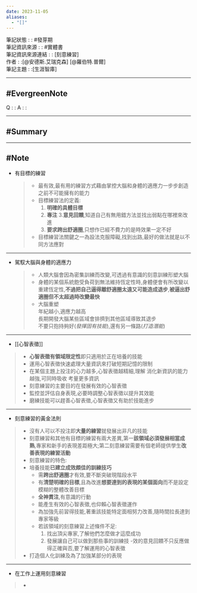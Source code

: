 ```yaml
---
date: 2023-11-05
aliases:
  - "[]"
---
```

筆記狀態 : : #發芽期 <br>
筆記資訊來源 : : #實體書 <br>
筆記資訊來源連結 : : [刻意練習]<br>
作者 : :[@安德斯.艾瑞克森] [@羅伯特.普爾]<br>
筆記主題 : :[生涯智庫]<br>

---
#EvergreenNote
---
Q : :
A : :

---
#Summary
---






---
#Note 
---
- 有目標的練習  
	>-  最有效,最有用的練習方式藉由掌控大腦和身體的適應力一步步創造之前不可能擁有的能力 
	>- 目標練習法的定義:
	>	1. **明確的具體目標**
	>	2. **專注** 
	>	3.**意見回饋**,知道自己有無用錯方法並找出弱點在哪裡來改進
	>	4. **要求跨出舒適圈**,只想作已經不費力的是時效果一定不好
	>-  目標練習法關鍵之一為設法克服障礙,找到出路,最好的做法就是以不同方法應對 
---

- 駕馭大腦與身體的適應力
	> - 人類大腦會因為密集訓練而改變,可透過有意識的刻意訓練形塑大腦
	> - 身體的某個系統飽受負荷到無法維持恆定性時,身體便會有所改變以重建恆定性,**不過把自己逼得離舒適圈太遠又可能造成退步**,**被逼出舒適圈但不太超過時改變最快**  
	> - 大腦重塑  
	> 	年紀越小,適應力越高  
	> 	長期開發大腦某些區域會排擠到其他區域導致其退步  
	> 	不要只抱持夠好(*發揮固有技能*),還有另一條路(*打造潛能*)
---
- [[心智表徵]]
 >- **心智表徵有領域限定性**即只適用於正在培養的技能
> - 運用心智表徵快速處理大量資訊來打破短期記憶的限制
> - 在某個主題上投注的心力越多,心智表徵越精細,理解 消化新資訊的能力越強,可同時吸收 考量更多資訊  
> - 刻意練習的主要目的在發展有效的心智表徵
> - 監控並評估自身表現,必要時調整心智表徵以提升其效能
> - 磨練技能可以趕善心智表徵,心智表徵又有助於技能進步
---
- 刻意練習的黃金法則
 > - 沒有人可以不投注即**大量的練習**就發展出非凡的技能   
 > - 刻意練習和其他有目標的練習有兩大差異,第一**該領域必須發展相當成熟**,專家和新手的表現差距極大;第二刻意練習需要有個老師提供學生**改善表現的練習活動**
 > - 刻意練習的特色:
> - 培養技能**已建立成效頗佳的訓練技巧**
> 	- 需**跨出舒適圈**才有效,要不斷突破現階段水平
> 	- 有**清楚明確的目標**,且為改進**想要達到的表現的某個面向**而不是設定模糊的整體改善目標 
> 	- **全神貫注**,有意識的行動
> 	- 能產生有效的心智表徵,也仰賴心智表徵運作
> 	- 為加強先前習得技能,著重該技能特定面相努力改善,隨時間拉長達到專家等級
> 	- 若該領域的刻意練習上述條件不足:
> 		1. 找出頂尖專家,了解他們怎麼做才這麼成功
> 		2. 發展讓自己可以做到那些事的訓練技
 > -效的意見回饋不只反應做得正確與否,要了解運用的心智表徵
>- 打造個人化訓練及為了加強某部分的表現
---
- 在工作上運用刻意練習
> - 

 


